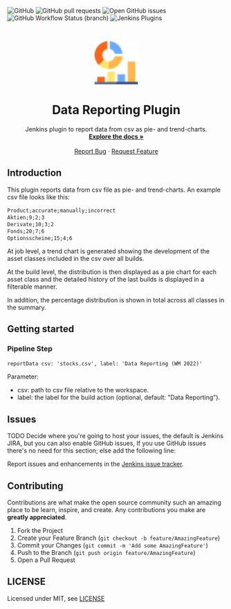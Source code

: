 ![GitHub](https://img.shields.io/github/license/simonsymhoven/data-reporting-plugin)
![GitHub pull requests](https://img.shields.io/github/issues-pr/simonsymhoven/data-reporting-plugin)
![Open GitHub issues](https://img.shields.io/github/issues/simonsymhoven/data-reporting-plugin)
![GitHub Workflow Status (branch)](https://img.shields.io/github/workflow/status/simonsymhoven/data-reporting-plugin/GitHub%20CI/master?label=GitHub%20CI)
![Jenkins Plugins](https://img.shields.io/jenkins/plugin/v/data-reporting-plugin?label=latest%20version)


<!-- PROJECT LOGO -->
<br />
<p align="center">
  <a href="#">
   <img src="src/main/webapp/icons/data-reporting-48x48.png" alt="Logo" width="100" height="100">
  </a>

  <h1 align="center">Data Reporting Plugin</h1>

  <p align="center">
    Jenkins plugin to report data from csv as pie- and trend-charts.
    <br />
    <a href="https://github.com/simonsymhoven/data-reporting-plugin/blob/master/README.md"><strong>Explore the docs »</strong></a>
    <br />
    <br />
    <a href="https://github.com/simonsymhoven/data-reporting-plugin/issues">Report Bug</a>
    ·
    <a href="https://github.com/simonsymhoven/data-reporting-plugin/issues">Request Feature</a>
  </p>
</p>

## Introduction

This plugin reports data from csv file as pie- and trend-charts. An example csv file looks like this:

```
Product;accurate;manually;incorrect
Aktien;9;2;3
Derivate;10;3;2
Fonds;20;7;6
Optionsscheine;15;4;6
```

At job level, a trend chart is generated showing the development 
of the asset classes included in the csv over all builds.

At the build level, the distribution is then displayed as 
a pie chart for each asset class and the detailed history of the last 
builds is displayed in a filterable manner.

In addition, the percentage distribution is shown 
in total across all classes in the summary.

## Getting started

### Pipeline Step

```
reportData csv: 'stocks.csv', label: 'Data Reporting (WM 2022)' 
```

Parameter: 

* csv: path to csv file relative to the workspace.
* label: the label for the build action (optional, default: "Data Reporting").

## Issues

TODO Decide where you're going to host your issues, the default is Jenkins JIRA, but you can also enable GitHub issues,
If you use GitHub issues there's no need for this section; else add the following line:

Report issues and enhancements in the [Jenkins issue tracker](https://issues.jenkins-ci.org/).

## Contributing

Contributions are what make the open source community such an amazing place to be learn,
inspire, and create. Any contributions you make are **greatly appreciated**.

1.  Fork the Project
2.  Create your Feature Branch (`git checkout -b feature/AmazingFeature`)
3.  Commit your Changes (`git commit -m 'Add some AmazingFeature'`)
4.  Push to the Branch (`git push origin feature/AmazingFeature`)
5.  Open a Pull Request

## LICENSE

Licensed under MIT, see [LICENSE](LICENSE)


